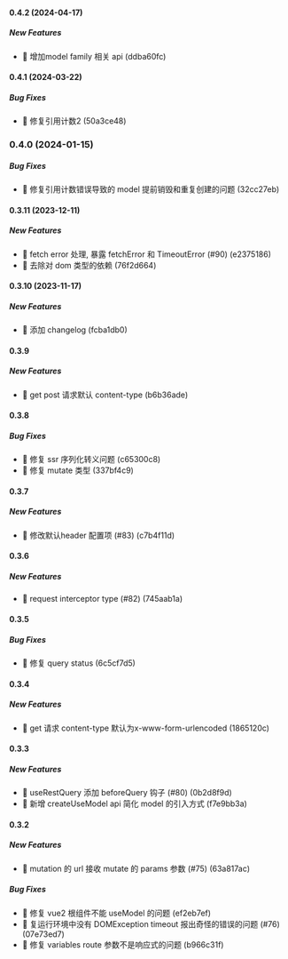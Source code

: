 #### 0.4.2 (2024-04-17)

##### New Features

*  🎸 增加model family 相关 api (ddba60fc)

#### 0.4.1 (2024-03-22)

##### Bug Fixes

*  🐛 修复引用计数2 (50a3ce48)

### 0.4.0 (2024-01-15)

##### Bug Fixes

*  🐛 修复引用计数错误导致的 model 提前销毁和重复创建的问题 (32cc27eb)

#### 0.3.11 (2023-12-11)

##### New Features

*  🎸 fetch error 处理, 暴露 fetchError 和 TimeoutError (#90) (e2375186)
*  🎸 去除对 dom 类型的依赖 (76f2d664)

#### 0.3.10 (2023-11-17)

##### New Features

*  🎸 添加 changelog (fcba1db0)

#### 0.3.9

##### New Features

*  🎸 get post 请求默认 content-type (b6b36ade)

#### 0.3.8

##### Bug Fixes

*  🐛 修复 ssr 序列化转义问题 (c65300c8)
*  🐛 修复 mutate 类型 (337bf4c9)

#### 0.3.7

##### New Features

*  🎸 修改默认header 配置项 (#83) (c7b4f11d)

#### 0.3.6

##### New Features

*  🎸 request interceptor type (#82) (745aab1a)

#### 0.3.5

##### Bug Fixes

*  🐛 修复 query status (6c5cf7d5)

#### 0.3.4

##### New Features

*  🎸 get 请求 content-type 默认为x-www-form-urlencoded (1865120c)

#### 0.3.3

##### New Features

*  🎸 useRestQuery 添加 beforeQuery 钩子 (#80) (0b2d8f9d)
*  🎸 新增 createUseModel api 简化 model 的引入方式 (f7e9bb3a)

#### 0.3.2

##### New Features

*  🎸 mutation 的 url 接收 mutate 的 params 参数 (#75) (63a817ac)

##### Bug Fixes

*  🐛 修复 vue2 根组件不能 useModel 的问题 (ef2eb7ef)
*  🐛 复运行环境中没有 DOMException timeout 报出奇怪的错误的问题 (#76) (07e73ed7)
*  🐛 修复 variables route 参数不是响应式的问题 (b966c31f)
